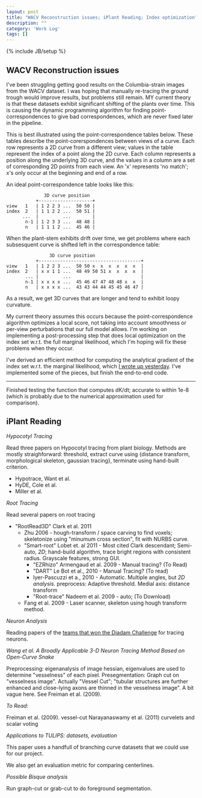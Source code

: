 ```yaml
---
layout: post
title: "WACV Reconstruction issues; iPlant Reading; Index optimization"
description: ""
category: 'Work Log'
tags: []
---
```

{% include JB/setup %}

WACV Reconstruction issues
--------------------------

I've been struggling getting good results on the Columbia-strain images from the WACV dataset.  I was hoping that manually re-tracing the ground trough would improve results, but problems still remain.  MY current theory is that these datasets exhibit significant shifting of the plants over time.  This is causing the dynamic programming algorithm for finding point-correspondences to give bad correspondences, which are never fixed later in the pipeline.

This is best illustrated using the point-correspondence tables below.  These tables describe the point-corerspondences between views of a curve.
Each row represents a 2D curve from a different view; values in the table represent the index of a point along the 2D curve.
Each column represents a position along the underlying 3D curve, and the values in a column are a set of corresponding 2D points from each view.
An 'x' represents 'no match'; x's only occur at the beginning and end of a row.

An ideal point-correspondence table looks like this:

                  3D curve position
               +--------------------+
    view   1   | 1 2 2 3 ...  50 50 |  
    index  2   | 1 1 2 2 ...  50 51 |
          ...  |         ...        |
           n-1 | 1 2 3 3 ...  48 48 |
           n   | 1 1 1 2 ...  45 46 |

When the plant-stem exhibits drift over time, we get problems where each subsesquent curve is shifted left in the correspondence table: 

                    3D curve position
               +--------------------------------------+
    view   1   | 1 2 2 3 ...  50 50 x  x  x  x  x  x  |  
    index  2   | x x 1 1 ...  48 49 50 51 x  x  x  x  |
           ... |         ...                          |
           n-1 | x x x x ...  45 46 47 47 48 48 x  x  |
           n   | x x x x ...  43 43 44 44 45 45 46 47 |

As a result, we get 3D curves that are longer and tend to exhibit loopy curvature.

My current theory assumes this occurs because the point-correspondence algorithm optimizes a local score, not taking into account smoothness or per-view perturbations that our full model allows.  I'm working on implementing a post-processing step that does local optimization on the index set w.r.t. the full marginal likelihood, which I'm hoping will fix these problems when they occur.

I've derived an efficient method for computing the analytical gradient of the index set w.r.t. the marginal likelihood, which [I wrote up yesterday]({{site.baseurl}}/2013/11/10/reference/).  I've implemented some of the pieces, but finish the end-to-end code.

---

Finished testing the function that computes dK/dt; accurate to within 1e-8 (which is probably due to the numerical approximation used for comparison).

iPlant Reading
----------------------

*Hypocotyl Tracing*

Read three papers on Hypocotyl tracing from plant biology.  Methods are mostly straighforward: threshold, extract curve using {distance transform, morphological skeleton, gaussian tracing}, terminate using hand-built criterion.

* Hypotrace, Want et al.
* HyDE, Cole et al.
* Miller et al.

*Root Tracing*

Read several papers on root tracing

* "RootRead3D" Clark  et al. 2011
    * Zhu 2006 - hough-transform / space carving to find voxels; skeletonize using "minumum cross section",  fit with NURBS curve.
    * "Smart-root" Lobet et. al 2011 - Most cited Clark descendant; Semi-auto, *2D*; hand-build algorithm, trace bright regions with consistent radius.  Grayscale features, strong GUI.
        * "EZRhizo" Armengaud et al. 2009 - Manual tracing? (To Read)
        * "DART" Le Bot et al., 2010 - Manual Tracing? (To read)
        * Iyer-Pascuzzi et a., 2010 - Automatic.  Multiple angles, but *2D analysis*.  preprocess: Adaptive threshold.  Medial axis: distance transform
        * "Root-trace" Nadeem et al. 2009 - auto; (To Download)
    * Fang et al. 2009  - Laser scanner, skeleton using hough transform method.

*Neuron Analysis*

Reading papers of the [teams that won the Diadam Challenge](http://diademchallenge.org/algorithms.html) for tracing neurons.  

*Wang et al. A Broadly Applicable 3-D Neuron Tracing Method Based on Open-Curve Snake*

Preprocessing: eigenanalysis of image hessian, eigenvalues are used to determine "vesselness" of each pixel.
Presegmentation: Graph cut on "vesselness image".  Actually "Vessel Cut";  "tubular structures are further enhanced and close-lying axons are thinned in the vesselness image".  A bit vague here.  See Freiman et al. (2009).

*To Read:*
    
Freiman et al. (2009). vessel-cut
Narayanaswamy et al. (2011) curvelets and scalar voting

*Applications to TULIPS:  datasets, evaluation*

This paper uses a handfull of branching curve datasets that we could use for our project.

We also get an evaluation metric for comparing centerlines.

*Possible Bisque analysis*

Run graph-cut or grab-cut to do foreground segmentation.
